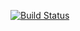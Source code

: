 [![Build Status](https://travis-ci.com/clarababette/settings-bill-expressjs.svg?branch=master)](https://travis-ci.com/clarababette/settings-bill-expressjs)
